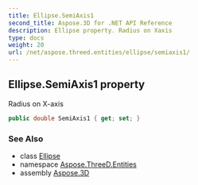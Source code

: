 ```yaml
---
title: Ellipse.SemiAxis1
second_title: Aspose.3D for .NET API Reference
description: Ellipse property. Radius on Xaxis
type: docs
weight: 20
url: /net/aspose.threed.entities/ellipse/semiaxis1/
---
```

## Ellipse.SemiAxis1 property

Radius on X-axis

```csharp
public double SemiAxis1 { get; set; }
```

### See Also

* class [Ellipse](../)
* namespace [Aspose.ThreeD.Entities](../../../aspose.threed.entities/)
* assembly [Aspose.3D](../../../)


